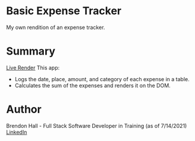 # Basic Expense Tracker
My own rendition of an expense tracker.

# Summary
[Live Render](https://brendonh18.github.io/Expense-Tracker/)
This app:
- Logs the date, place, amount, and category of each expense in a table.
- Calculates the sum of the expenses and renders it on the DOM.

# Author
Brendon Hall - Full Stack Software Developer in Training (as of 7/14/2021) [LinkedIn](https://www.linkedin.com/in/brendonphall/)
